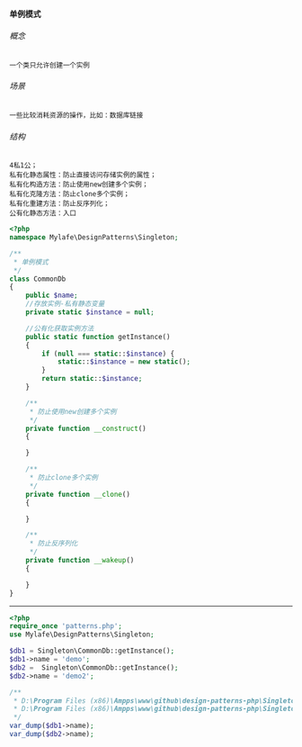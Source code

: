 #### 单例模式
###### 概念
    一个类只允许创建一个实例
    
###### 场景
    一些比较消耗资源的操作，比如：数据库链接
    
###### 结构
    4私1公；
    私有化静态属性：防止直接访问存储实例的属性；
    私有化构造方法：防止使用new创建多个实例；
    私有化克隆方法：防止clone多个实例；
    私有化重建方法：防止反序列化；
    公有化静态方法：入口
```` php
<?php
namespace Mylafe\DesignPatterns\Singleton;

/**
 * 单例模式
 */
class CommonDb
{
    public $name;
    //存放实例-私有静态变量
    private static $instance = null;

    //公有化获取实例方法
    public static function getInstance()
    {
        if (null === static::$instance) {
            static::$instance = new static();
        }
        return static::$instance;
    }

    /**
     * 防止使用new创建多个实例
     */
    private function __construct()
    {

    }

    /**
     * 防止clone多个实例
     */
    private function __clone()
    {

    }

    /**
     * 防止反序列化
     */
    private function __wakeup()
    {

    }
}
````
----
```` php
<?php
require_once 'patterns.php';
use Mylafe\DesignPatterns\Singleton;

$db1 = Singleton\CommonDb::getInstance();
$db1->name = 'demo';
$db2 =  Singleton\CommonDb::getInstance();
$db2->name = 'demo2';

/**
 * D:\Program Files (x86)\Ampps\www\github\design-patterns-php\Singleton\index.php:10:string 'demo2' (length=5)
 * D:\Program Files (x86)\Ampps\www\github\design-patterns-php\Singleton\index.php:11:string 'demo2' (length=5)
 */
var_dump($db1->name);
var_dump($db2->name);
````
